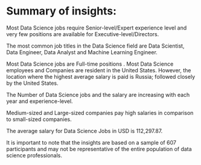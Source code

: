 # Summary of insights:
Most Data Science jobs require Senior-level/Expert experience level and very few positions are available for Executive-level/Directors.

The most common job titles in the Data Science field are Data Scientist, Data Engineer, Data Analyst and Machine Learning Engineer.

Most Data Science jobs are Full-time positions
.
Most Data Science employees and Companies are resident in the United States. However, the location where the highest average salary is paid is Russia; followed closely by the United States.

The Number of Data Science jobs and the salary are increasing with each year and experience-level.

Medium-sized and Large-sized companies pay high salaries in comparison to small-sized companies.

The average salary for Data Science Jobs in USD is 112,297.87.

It is important to note that the insights are based on a sample of 607 participants and may not be representative of the entire population of data science professionals.
